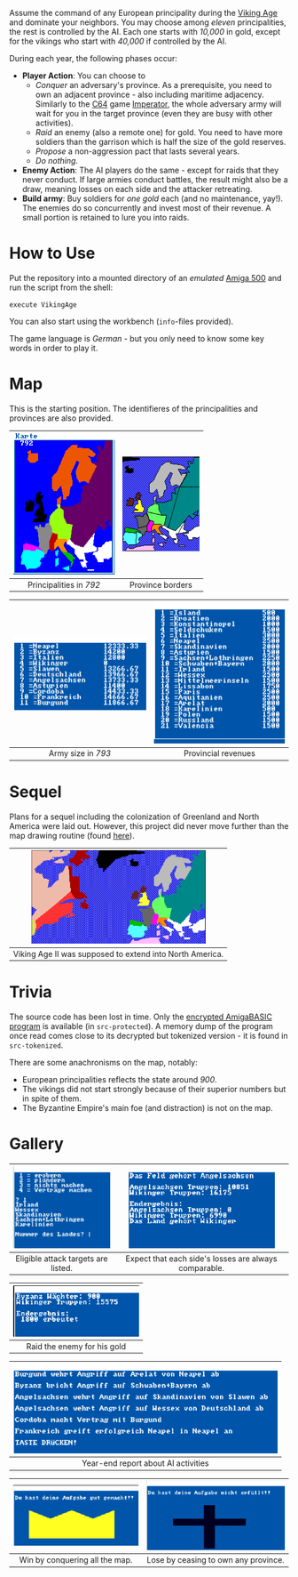 Assume the command of any European principality during the [Viking Age](https://en.wikipedia.org/wiki/Viking_Age) and dominate your neighbors. You may choose among *eleven* principalities, the rest is controlled by the AI. Each one starts with *10,000* in gold, except for the vikings who start with *40,000* if controlled by the AI.

During each year, the following phases occur:
* **Player Action**: You can choose to
    * *Conquer* an adversary's province. As a prerequisite, you need to own an adjacent province - also including maritime adjacency. Similarly to the [C64](https://en.wikipedia.org/wiki/Commodore_64) game [Imperator](https://www.c64-wiki.de/wiki/Imperator_(Thomas_R._A._Wolf)), the whole adversary army will wait for you in the target province (even they are busy with other activities).
    * *Raid* an enemy (also a remote one) for gold. You need to have more soldiers than the garrison which is half the size of the gold reserves.
    * *Propose* a non-aggression pact that lasts several years.
    * *Do nothing*.
* **Enemy Action**: The AI players do the same - except for raids that they never conduct. If large armies conduct battles, the result might also be a draw, meaning losses on each side and the attacker retreating.
* **Build army**: Buy soldiers for *one gold* each (and no maintenance, yay!). The enemies do so concurrently and invest most of their revenue. A small portion is retained to lure you into raids.

# How to Use

Put the repository into a mounted directory of an *emulated* [Amiga 500](https://en.wikipedia.org/wiki/Amiga_500) and run the script from the shell:
```
execute VikingAge
```

You can also start using the workbench (`info`-files provided).

The game language is *German* - but you only need to know some key words in order to play it.

# Map

This is the starting position. The identifieres of the principalities and provinces are also provided.

| ![Principalities](gallery/Principalities.png) | ![Provinces](gallery/Provinces.png) |
| :--: | :--: |
| Principalities in *792* | Province borders |

| ![Principalities_Code](gallery/Principalities_Code.png) | ![Provinces_Code](gallery/Provinces_Code.png) |
| :--: | :--: |
| Army size in *793* | Provincial revenues |

# Sequel

Plans for a sequel including the colonization of Greenland and North America were laid out. However, this project did never move further than the map drawing routine (found [here](src/Wikinger2)).

| ![Sequel](gallery/Sequel.png) |
| :--: |
| Viking Age II was supposed to extend into North America. |

# Trivia

The source code has been lost in time. Only the [encrypted AmigaBASIC program](https://www.reddit.com/r/amiga/comments/15kc19y/decompiler_for_amigabasic/) is available (in `src-protected`). A memory dump of the program once read comes close to its decrypted but tokenized version - it is found in `src-tokenized`.

There are some anachronisms on the map, notably:
* European principalities reflects the state around *900*.
* The vikings did not start strongly because of their superior numbers but in spite of them.
* The Byzantine Empire's main foe (and distraction) is not on the map.

# Gallery

| ![Attack](gallery/Attack.png) | ![Attack_Result](gallery/Attack_Result.png) |
| :--: | :--: |
| Eligible attack targets are listed. | Expect that each side's losses are always comparable. |

| ![Raid](gallery/Raid.png) |
| :--: |
| Raid the enemy for his gold |

| ![YearEndReport](gallery/YearEndReport.png) |
| :--: |
| Year-end report about AI activities |

| ![Victory](gallery/Victory.png) | ![Defeat](gallery/Defeat.png) |
| :--: | :--: |
| Win by conquering all the map. | Lose by ceasing to own any province. |

